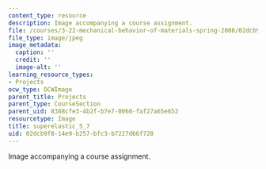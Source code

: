 ```yaml
---
content_type: resource
description: Image accompanying a course assignment.
file: /courses/3-22-mechanical-behavior-of-materials-spring-2008/02dcb9f814e9b257bfc3b7227d66f728_superelastic_5_7.jpg
file_type: image/jpeg
image_metadata:
  caption: ''
  credit: ''
  image-alt: ''
learning_resource_types:
- Projects
ocw_type: OCWImage
parent_title: Projects
parent_type: CourseSection
parent_uid: 8388cfe3-4b2f-b7e7-0060-faf27a65e652
resourcetype: Image
title: superelastic_5_7
uid: 02dcb9f8-14e9-b257-bfc3-b7227d66f728
---
```

Image accompanying a course assignment.

